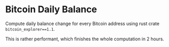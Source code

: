 # Bitcoin Daily Balance

Compute daily balance change for every Bitcoin address using rust crate `bitcoin_explorer==1.1`.

This is rather performant, which finishes the whole computation in 2 hours.
